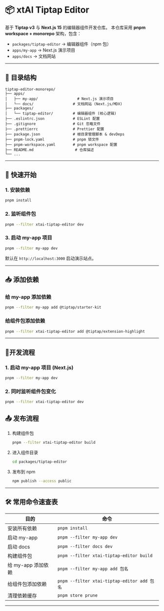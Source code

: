 # 📦 xtAI Tiptap Editor

基于 **Tiptap v3** 与 **Next.js 15** 的编辑器组件开发仓库。
本仓库采用 **pnpm workspace + monorepo** 架构，包含：

* `packages/tiptap-editor` → 编辑器组件（npm 包）
* `apps/my-app` → Next.js 演示项目
* `apps/docs` → 文档网站

---

## 📂 目录结构

```
tiptap-editor-monorepo/
├── apps/
│   ├── my-app/                  # Next.js 演示项目
│   └── docs/                  # 文档网站 (Next.js/MDX)
├── packages/
│   └── tiptap-editor/         # 编辑器组件 (核心逻辑)
├── .eslintrc.json             # ESLint 配置
├── .gitignore                 # Git 忽略文件 
├── .prettierrc                # Prettier 配置
├── package.json               # 根目录管理脚本 & devDeps
├── pnpm-lock.yaml             # pnpm 锁文件
├── pnpm-workspace.yaml        # pnpm workspace 配置
├── README.md                   # 仓库描述
└── ...
```

---

## 🚀 快速开始

### 1. 安装依赖

```bash
pnpm install
```

### 2. 监听组件包

```bash
pnpm --filter xtai-tiptap-editor dev
```

### 3. 启动 my-app 项目

```bash
pnpm --filter my-app dev
```

默认在 `http://localhost:3000` 启动演示站点。

---

## 📥 添加依赖

### 给 my-app 添加依赖

```bash
pnpm --filter my-app add @tiptap/starter-kit
```

### 给组件包添加依赖

```bash
pnpm --filter xtai-tiptap-editor add @tiptap/extension-highlight
```

---

## 🏪开发流程

### 1. 启动 my-app 项目 (Next.js)

```bash
pnpm --filter my-app dev
```

### 2. 同时监听组件包变化

```bash
pnpm --filter xtai-tiptap-editor dev
```

## 📤 发布流程

1. 构建组件包

   ```bash
   pnpm --filter xtai-tiptap-editor build
   ```

2. 进入组件目录

   ```bash
   cd packages/tiptap-editor
   ```

3. 发布到 npm

   ```bash
   npm publish --access public
   ```

---

## 🛠️ 常用命令速查表

| 目的          | 命令                                             |
| ----------- | ---------------------------------------------- |
| 安装所有依赖      | `pnpm install`                                 |
| 启动 my-app     | `pnpm --filter my-app dev`                       |
| 启动 docs     | `pnpm --filter docs dev`                       |
| 构建组件包       | `pnpm --filter xtai-tiptap-editor build`  |
| 给 my-app 添加依赖 | `pnpm --filter my-app add 包名`                    |
| 给组件包添加依赖    | `pnpm --filter xtai-tiptap-editor add 包名` |
| 清理依赖缓存      | `pnpm store prune`                             |

---